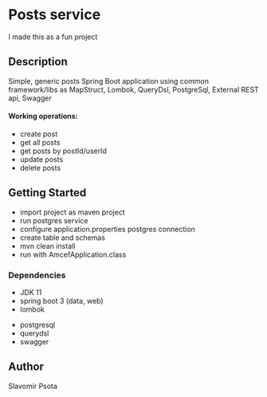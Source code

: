 # Posts service

I made this as a fun project

## Description

Simple, generic posts Spring Boot application using common framework/libs as MapStruct, Lombok, QueryDsl, PostgreSql, External REST api, Swagger

#### Working operations:

+ create post
+ get all posts
+ get posts by postId/userId
+ update posts
+ delete posts

## Getting Started

+ import project as maven project
+ run postgres service
+ configure application.properties postgres connection
+ create table and schemas
+ mvn clean install
+ run with AmcefApplication.class

### Dependencies

* JDK 11
* spring boot 3 (data, web)
* lombok
+ postgresql
+ querydsl
+ swagger

## Author
Slavomir Psota
